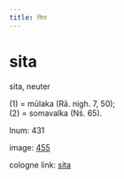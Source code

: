 ```yaml
---
title: सित
---
```


# sita

sita,  neuter <div n="P" />(1) = mūlaka (Rā. nigh. 7, 50); <div n="P" />(2) = somavalka (Nś. 65).

lnum: 431

image: [455](https://www.sanskrit-lexicon.uni-koeln.de/scans/csl-apidev/servepdf.php?dict=snp&page=455)

cologne link: [sita](https://sanskrit-lexicon.uni-koeln.de/scans/csl-apidev/getword.php?dict=snp&key=sita)

